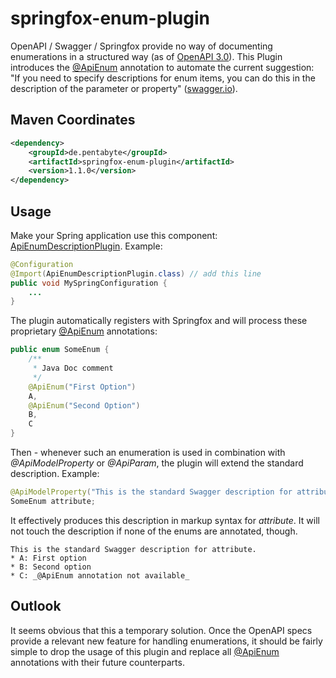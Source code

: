 # springfox-enum-plugin

OpenAPI / Swagger / Springfox provide no way of documenting enumerations in a structured way (as of [OpenAPI 3.0](https://github.com/OAI/OpenAPI-Specification/blob/master/versions/3.0.0.md)). This Plugin introduces the [@ApiEnum](src/main/java/de/pentabyte/springfox/ApiEnum.java) annotation to automate the current suggestion: "If you need to specify descriptions for enum items, you can do this in the description of the parameter or property" ([swagger.io](https://swagger.io/docs/specification/data-models/enums/)).

## Maven Coordinates

```xml
<dependency>
	<groupId>de.pentabyte</groupId>
	<artifactId>springfox-enum-plugin</artifactId>
	<version>1.1.0</version>
</dependency>
```

## Usage

Make your Spring application use this component: [ApiEnumDescriptionPlugin](src/main/java/de/pentabyte/springfox/ApiEnumDescriptionPlugin.java). Example:

```java
@Configuration
@Import(ApiEnumDescriptionPlugin.class) // add this line
public void MySpringConfiguration {
	...
}
```

The plugin automatically registers with Springfox and will process these proprietary [@ApiEnum](src/main/java/de/pentabyte/springfox/ApiEnum.java) annotations:

```java
public enum SomeEnum {
	/**
	 * Java Doc comment
	 */
	@ApiEnum("First Option")
	A,
	@ApiEnum("Second Option")
	B,
	C
}
```

Then - whenever such an enumeration is used in combination with _@ApiModelProperty_ or _@ApiParam_, the plugin will extend the standard description. Example:

```java
@ApiModelProperty("This is the standard Swagger description for attribute.")
SomeEnum attribute;
```

It effectively produces this description in markup syntax for _attribute_. It will not touch the description if none of the enums are annotated, though.

```
This is the standard Swagger description for attribute.
* A: First option
* B: Second option
* C: _@ApiEnum annotation not available_
```

## Outlook

It seems obvious that this a temporary solution. Once the OpenAPI specs provide a relevant new feature for handling enumerations, it should be fairly simple to drop the usage of this plugin and replace all [@ApiEnum](src/main/java/de/pentabyte/springfox/ApiEnum.java) annotations with their future counterparts.